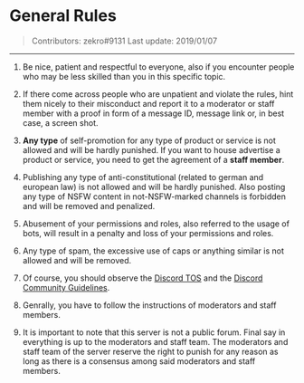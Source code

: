 # General Rules
> Contributors: zekro#9131
> Last update:  2019/01/07

---

1. Be nice, patient and respectful to everyone, also if you encounter people who may be less skilled than you in this specific topic.

2. If there come across people who are unpatient and violate the rules, hint them nicely to their misconduct and report it to a moderator or staff member with a proof in form of a message ID, message link or, in best case, a screen shot.

3. **Any type** of self-promotion for any type of product or service is not allowed and will be hardly punished. If you want to house advertise a product or service, you need to get the agreement of a **staff member**.

4. Publishing any type of anti-constitutional (related to german and european law) is not allowed and will be hardly punished. Also posting any type of NSFW content in not-NSFW-marked channels is forbidden and will be removed and penalized.

5. Abusement of your permissions and roles, also referred to the usage of bots, will result in a penalty and loss of your permissions and roles.

6. Any type of spam, the excessive use of caps or anything similar is not allowed and will be removed.

7. Of course, you should observe the [Discord TOS](https://discordapp.com/terms) and the [Discord Community Guidelines](https://discordapp.com/guidelines).

8. Genrally, you have to follow the instructions of moderators and staff members.

9. It is important to note that this server is not a public forum. Final say in everything is up to the moderators and staff team. The moderators and staff team of the server reserve the right to punish for any reason as long as there is a consensus among said moderators and staff members.